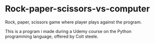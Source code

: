 # Rock-paper-scissors-vs-computer
Rock, paper, scissors game where player plays against the program.

This is a program i made during a Udemy course on the Python programming language, offered by Colt steele.
